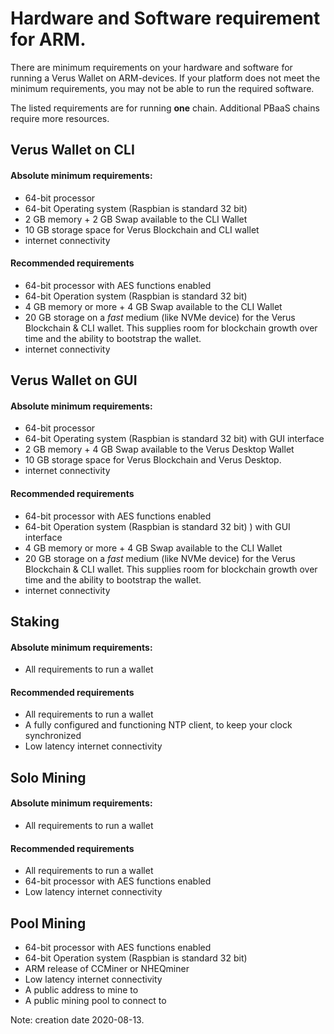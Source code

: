 # Hardware and Software requirement for ARM.
There are minimum requirements on your hardware and software for running a Verus Wallet on ARM-devices. If your platform does not meet the minimum requirements, you may not be able to run the required software.

The listed requirements are for running **one** chain. Additional PBaaS chains require more resources.

## Verus Wallet on CLI

#### Absolute minimum requirements:
* 64-bit processor
* 64-bit Operating system (Raspbian is standard 32 bit)
* 2 GB memory + 2 GB Swap available to the CLI Wallet
* 10 GB storage space for Verus Blockchain and CLI wallet
* internet connectivity

#### Recommended requirements
* 64-bit processor with AES functions enabled
* 64-bit Operation system (Raspbian is standard 32 bit)
* 4 GB memory or more + 4 GB Swap available to the CLI Wallet
* 20 GB storage on a *fast* medium (like NVMe device) for the Verus Blockchain & CLI wallet. This supplies room for blockchain growth over time and the ability to bootstrap the wallet.
* internet connectivity

## Verus Wallet on GUI
#### Absolute minimum requirements:
* 64-bit processor
* 64-bit Operating system (Raspbian is standard 32 bit) with GUI interface
* 2 GB memory + 4 GB Swap available to the Verus Desktop Wallet
* 10 GB storage space for Verus Blockchain and Verus Desktop.
* internet connectivity

#### Recommended requirements
* 64-bit processor with AES functions enabled
* 64-bit Operation system (Raspbian is standard 32 bit) ) with GUI interface
* 4 GB memory or more + 4 GB Swap available to the CLI Wallet
* 20 GB storage on a *fast* medium (like NVMe device) for the Verus Blockchain & CLI wallet. This supplies room for blockchain growth over time and the ability to bootstrap the wallet.
* internet connectivity

## Staking
#### Absolute minimum requirements:
* All requirements to run a wallet

#### Recommended requirements
* All requirements to run a wallet
* A fully configured and functioning NTP client, to keep your clock synchronized
* Low latency internet connectivity

## Solo Mining
#### Absolute minimum requirements:
* All requirements to run a wallet

#### Recommended requirements
* All requirements to run a wallet
* 64-bit processor with AES functions enabled
* Low latency internet connectivity

## Pool Mining
* 64-bit processor with AES functions enabled
* 64-bit Operation system (Raspbian is standard 32 bit)
* ARM release of CCMiner or NHEQminer
* Low latency internet connectivity
* A public address to mine to
* A public mining pool to connect to

Note: creation date 2020-08-13.
